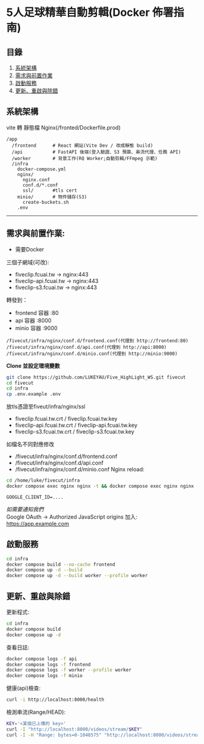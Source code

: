 # 5人足球精華自動剪輯(Docker 佈署指南)

## 目錄
1. [系統架構](#系統架構)  
2. [需求與前置作業](#需求與前置作業)  
3. [啟動服務](#啟動服務)  
4. [更新、重啟與除錯](#更新、重啟與除錯)


## 系統架構
vite 轉 靜態檔 Nginx(/fronted/Dockerfile.prod)
```
/app
  /frontend      # React 網站(Vite Dev / 改成靜態 build)
  /api           # FastAPI 後端(登入驗證、S3 預簽、串流代理、任務 API)
  /worker        # 背景工作(RQ Worker;自動剪輯/FFmpeg 示範)
  /infra
    docker-compose.yml
    nginx/
      nginx.conf
      conf.d/*.conf
      ssl/       #tls cert
    minio/       # 物件儲存(S3)
      create-buckets.sh
    .env 
```
---

## 需求與前置作業:
- 需要Docker

三個子網域(可改):
- fiveclip.fcuai.tw -> nginx:443
- fiveclip-api.fcuai.tw -> nginx:443
- fiveclip-s3.fcuai.tw -> nginx:443

轉發到：
- frontend 容器 :80
- api 容器 :8000
- minio 容器 :9000
```
/fivecut/infra/nginx/conf.d/frontend.conf(代理到 http://frontend:80)
/fivecut/infra/nginx/conf.d/api.conf(代理到 http://api:8000)
/fivecut/infra/nginx/conf.d/minio.conf(代理到 http://minio:9000)
```

**Clone 並設定環境變數**
```bash
git clone https://github.com/LUKEYAU/Five_HighLight_WS.git fivecut
cd fivecut
cd infra
cp .env.example .env
```
放tls憑證至fiveut/infra/nginx/ssl  
- fiveclip.fcuai.tw.crt / fiveclip.fcuai.tw.key
- fiveclip-api.fcuai.tw.crt / fiveclip-api.fcuai.tw.key
- fiveclip-s3.fcuai.tw.crt / fiveclip-s3.fcuai.tw.key

如檔名不同對應修改  
- /fivecut/infra/nginx/conf.d/frontend.conf
- /fivecut/infra/nginx/conf.d/api.conf
- /fivecut/infra/nginx/conf.d/minio.conf
Nginx reload:
```bash
cd /home/luke/fivecut/infra
docker compose exec nginx nginx -t && docker compose exec nginx nginx -s reload
```

```
GOOGLE_CLIENT_ID=....
```

*如需要通知我們*  
Google OAuth → Authorized JavaScript origins 加入:
https://app.example.com

## 啟動服務
```bash
cd infra
docker compose build --no-cache frontend
docker compose up -d --build
docker compose up -d --build worker --profile worker
```


## 更新、重啟與除錯

更新程式:
```bash
cd infra
docker compose build
docker compose up -d
```

查看日誌:
```bash
docker compose logs -f api
docker compose logs -f frontend
docker compose logs -f worker --profile worker
docker compose logs -f minio
```

健康(api)檢查:
```bash
curl -i http://localhost:8000/health
```

檢測串流(Range/HEAD):
```bash
KEY='<某個已上傳的 key>'
curl -I "http://localhost:8000/videos/stream/$KEY"
curl -I -H "Range: bytes=0-1048575" "http://localhost:8000/videos/stream/$KEY"
```